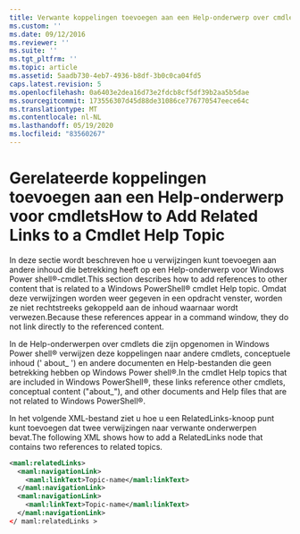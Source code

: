 ```yaml
---
title: Verwante koppelingen toevoegen aan een Help-onderwerp over cmdlets | Microsoft Docs
ms.custom: ''
ms.date: 09/12/2016
ms.reviewer: ''
ms.suite: ''
ms.tgt_pltfrm: ''
ms.topic: article
ms.assetid: 5aadb730-4eb7-4936-b8df-3b0c0ca04fd5
caps.latest.revision: 5
ms.openlocfilehash: 0a6403e2dea16d73e2fdcb8cf5df39b2aa5b5dae
ms.sourcegitcommit: 173556307d45d88de31086ce776770547eece64c
ms.translationtype: MT
ms.contentlocale: nl-NL
ms.lasthandoff: 05/19/2020
ms.locfileid: "83560267"
---
```

# <a name="how-to-add-related-links-to-a-cmdlet-help-topic"></a><span data-ttu-id="92c28-102">Gerelateerde koppelingen toevoegen aan een Help-onderwerp voor cmdlets</span><span class="sxs-lookup"><span data-stu-id="92c28-102">How to Add Related Links to a Cmdlet Help Topic</span></span>

<span data-ttu-id="92c28-103">In deze sectie wordt beschreven hoe u verwijzingen kunt toevoegen aan andere inhoud die betrekking heeft op een Help-onderwerp voor Windows Power shell®-cmdlet.</span><span class="sxs-lookup"><span data-stu-id="92c28-103">This section describes how to add references to other content that is related to a Windows PowerShell® cmdlet Help topic.</span></span> <span data-ttu-id="92c28-104">Omdat deze verwijzingen worden weer gegeven in een opdracht venster, worden ze niet rechtstreeks gekoppeld aan de inhoud waarnaar wordt verwezen.</span><span class="sxs-lookup"><span data-stu-id="92c28-104">Because these references appear in a command window, they do not link directly to the referenced content.</span></span>

<span data-ttu-id="92c28-105">In de Help-onderwerpen over cmdlets die zijn opgenomen in Windows Power shell® verwijzen deze koppelingen naar andere cmdlets, conceptuele inhoud (' about_ ') en andere documenten en Help-bestanden die geen betrekking hebben op Windows Power shell®.</span><span class="sxs-lookup"><span data-stu-id="92c28-105">In the cmdlet Help topics that are included in Windows PowerShell®, these links reference other cmdlets, conceptual content ("about_"), and other documents and Help files that are not related to Windows PowerShell®.</span></span>

<span data-ttu-id="92c28-106">In het volgende XML-bestand ziet u hoe u een RelatedLinks-knoop punt kunt toevoegen dat twee verwijzingen naar verwante onderwerpen bevat.</span><span class="sxs-lookup"><span data-stu-id="92c28-106">The following XML shows how to add a RelatedLinks node that contains two references to related topics.</span></span>

```xml
<maml:relatedLinks>
  <maml:navigationLink>
    <maml:linkText>Topic-name</maml:linkText>
  </maml:navigationLink>
  <maml:navigationLink>
    <maml:linkText>Topic-name</maml:linkText>
  </maml:navigationLink>
</ maml:relatedLinks >
```
